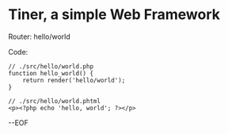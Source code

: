 Tiner, a simple Web Framework
=============================

Router: hello/world

Code:

    // ./src/hello/world.php
    function hello_world() {
        return render('hello/world');
    }

    // ./src/hello/world.phtml
    <p><?php echo 'hello, world'; ?></p>





--EOF
